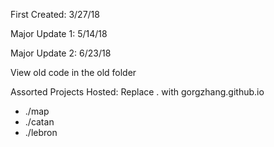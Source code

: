 First Created: 3/27/18

Major Update 1: 5/14/18

Major Update 2: 6/23/18

View old code in the old folder

Assorted Projects Hosted: 
Replace . with gorgzhang.github.io
- ./map
- ./catan
- ./lebron
